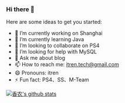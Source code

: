 ### Hi there 👋

<!--
**itren/itren** is a ✨ _special_ ✨ repository because its `README.md` (this file) appears on your GitHub profile.
-->

Here are some ideas to get you started:

- 🔭 I’m currently working on Shanghai
- 🌱 I’m currently learning Java
- 👯 I’m looking to collaborate on PS4
- 🤔 I’m looking for help with MySQL
- 💬 Ask me about blog
- 📫 How to reach me: itren.tech@gmail.com
- 😄 Pronouns: itren
- ⚡ Fun fact: PS4、SS、M-Team

[![香农's github stats](https://github-readme-stats.vercel.app/api?username=itren)](https://github.com/itren/github-readme-stats)
